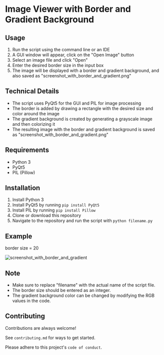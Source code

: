 # Image Viewer with Border and Gradient Background

## Usage

1. Run the script using the command line or an IDE
2. A GUI window will appear, click on the "Open Image" button
3. Select an image file and click "Open"
4. Enter the desired border size in the input box
5. The image will be displayed with a border and gradient background, and also saved as "screenshot_with_border_and_gradient.png"

## Technical Details

- The script uses PyQt5 for the GUI and PIL for image processing
- The border is added by drawing a rectangle with the desired size and color around the image
- The gradient background is created by generating a grayscale image and then colorizing it
- The resulting image with the border and gradient background is saved as "screenshot_with_border_and_gradient.png"

## Requirements

- Python 3
- PyQt5
- PIL (Pillow)

## Installation

1. Install Python 3
2. Install PyQt5 by running `pip install PyQt5`
3. Install PIL by running `pip install Pillow`
4. Clone or download this repository
5. Navigate to the repository and run the script with `python filename.py`

## Example

border size = 20

![screenshot_with_border_and_gradient](https://user-images.githubusercontent.com/88425310/215498550-ed835541-72a6-4888-b43e-e78367eb7fea.png)


## Note

- Make sure to replace "filename" with the actual name of the script file.
- The border size should be entered as an integer.
- The gradient background color can be changed by modifying the RGB values in the code.

## Contributing

Contributions are always welcome!

See `contributing.md` for ways to get started.

Please adhere to this project's `code of conduct`.
